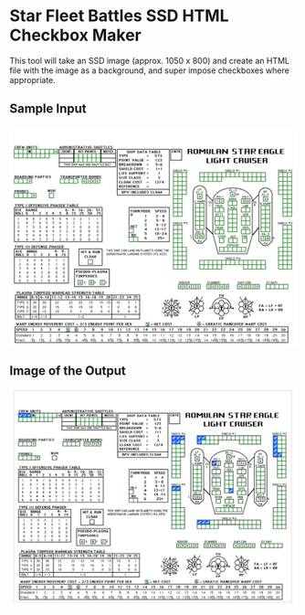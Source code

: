 # Star Fleet Battles SSD HTML Checkbox Maker
This tool will take an SSD image (approx. 1050 x 800) and create an HTML file with the image as a background, and super impose checkboxes where appropriate.

## Sample Input
![Sample of the image recognition ]( ./rom-star-eagle_viz.png )

## Image of the Output
![ Sample of the output ]( ./rom-star-eagle-html-screenshot.png )





